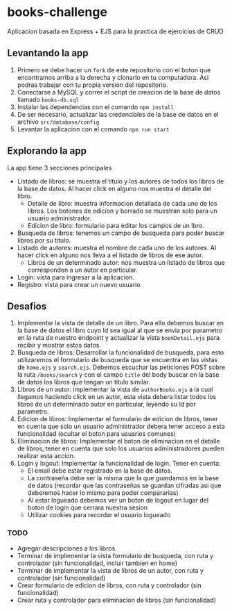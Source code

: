 # books-challenge
Aplicacion basada en Express + EJS para la practica de ejercicios de CRUD

## Levantando la app
1. Primero se debe hacer un `fork` de este repositorio con el boton que encontramos arriba a la derecha y clonarlo en tu computadora. Asi podras trabajar con tu propia version del repositorio.
2. Conectarse a MySQL y correr el script de creacion de la base de datos llamado `books-db.sql`
3. Instalar las dependencias con el comando `npm install`
4. De ser necesario, actualizar las credenciales de la base de datos en el archivo `src/database/config`
5. Levantar la aplicacion con el comando `npm run start`

## Explorando la app
La app tiene 3 secciones principales
* Listado de libros: se muestra el titulo y los autores de todos los libros de la base de datos. Al hacer click en alguno nos muestra el detalle del libro.
  * Detalle de libro: muestra informacion detallada de cada uno de los libros. Los botones de edicion y borrado se muestran solo para un usuario administrador.
  * Edicion de libro: formulario para editar los campos de un lbro.
* Busqueda de libros: tenemos un campo de busqueda para poder buscar libros por su titulo.
* Listado de autores: muestra el nombre de cada uno de los autores. Al hacer click en alguno nos lleva a el listado de libros de ese autor.
  * Libros de un determinado autor: nos muestra un listado de libros que corresponden a un autor en particular.
* Login: vista para ingresar a la aplicacion.
* Registro: vista para crear un nuevo usuario. 

## Desafios
1. Implementar la vista de detalle de un libro. Para ello debemos buscar en la base de datos el libro cuyo Id sea igual al que se envia por parametro en la ruta de nuestro endpoint y actualizar la vista `bookDetail.ejs` para recibir y mostrar estos datos.
2. Busqueda de libros: Desarrollar la funcionalidad de busqueda, para esto utilizaremos el formulario de busqueda que se encuentra en las vistas de `home.ejs` y `search.ejs`. Debemos escuchar las peticiones POST sobre la ruta `/books/search` y con el campo `title` del body buscar en la base de datos los libros que tengan un titulo similar.
3. Libros de un autor: implementar la vista de `authorBooks.ejs` a la cual llegamos haciendo click en un autor, esta vista debera listar todos los libros de un determinado autor en particular, leyendo su Id por parametro.
4. Edicion de libros: Implementar el formulario de edicion de libros, tener en cuenta que solo un usuario administrador debera tener acceso a esta funcionalidad (ocultar el boton para usuarios comunes)
5. Eliminacion de libros: Implementar el boton de eliminacion en el detalle de libros, tener en cuenta que solo los usuarios administradores pueden realizar esta accion.
6. Login y logout: Implementar la funcionalidad de login. Tener en cuenta:
   - El email debe estar registrado en la base de datos.
   - La contraseña debe ser la misma que la que guardamos en la base de datos (recordar que las contraseñas se guardan cifradas asi que deberemos hacer lo mismo para poder compararlas)
   - Al estar logueado debemos ver un boton de logout en lugar del boton de login que cerrara nuestra sesion
   - Utilizar cookies para recordar el usuario logueado


### TODO
- Agregar descripciones a los libros
- Terminar de implementar la vista formulario de busqueda, con ruta y controlador (sin funcionalidad, incluir tambien en home)
- Terminar de implementar la vista de libros de un autor, con ruta y controlador (sin funcionalidad)
- Crear formulario de edicion de libros, con ruta y controlador (sin funcionalidad)
- Crear ruta y controlador para eliminacion de libros (sin funcionalidad)